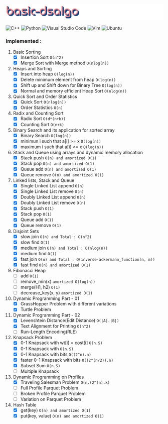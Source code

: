 ![logo](logo.png)

<img alt="C++" src="https://img.shields.io/badge/c++-%2300599C.svg?style=for-the-badge&logo=c%2B%2B&logoColor=white"/>
<img alt="Python" src="https://img.shields.io/badge/python-%2314354C.svg?style=for-the-badge&logo=python&logoColor=white"/>
<img alt="Visual Studio Code" src="https://img.shields.io/badge/VisualStudioCode-0078d7.svg?style=for-the-badge&logo=visual-studio-code&logoColor=white"/>
<img alt="Vim" src="https://img.shields.io/badge/VIM-%2311AB00.svg?style=for-the-badge&logo=vim&logoColor=white"/>
<img alt="Ubuntu" src="https://img.shields.io/badge/Ubuntu-E95420?style=for-the-badge&logo=ubuntu&logoColor=white" />


### Implemented :
1. Basic Sorting
    - [x] Insertion Sort ```O(n^2)```
    - [x] Merge Sort with Merge method ```O(nlog(n))```
2. Heaps and Sorting 
    - [x] Insert into heap ```O(log(n))``` 
    - [x] Delete minimum element from heap ```O(log(n))```
    - [x] Shift up and Shift down for Binary Tree ```O(log(n))```
    - [x] Normal and memory efficient Heap Sort ```O(nlog(n))```
3. Quick Sort and Order Statistics
    - [x] Quick Sort ```O(nlog(n))```
    - [x] Order Statistics ```O(n)```
4. Radix and Counting Sort
    - [x] Radix Sort ```O(d*(n+b))```
    - [x] Counting Sort ```O(n+k)```
5. Binary Search and its application for sorted array
    - [x] Binary Search ```O(log(n))```
    - [x] minimun i such that a[i] >= x ```O(log(n))```
    - [x] maximum i such that a[i] <= x ```O(log(n))```
6. Stack and Queue using arrays and dynamic memory allocation
    - [x] Stack push ```O(n) and amortized O(1)```
    - [x] Stack pop ```O(n) and amortized O(1)```
    - [x] Queue add ```O(n) and amortized O(1)```
    - [x] Queue remove ```O(n) and amortized O(1)```
7. Linked lists, Stack and Queue
    - [x] Single Linked List append ```O(n)```
    - [x] Single Linked List remove ```O(n)```
    - [x] Doubly Linked List append ```O(n)```
    - [x] Doubly Linked List remove ```O(n)```
    - [x] Stack push ```O(1)```
    - [x] Stack pop ```O(1)```
    - [x] Queue add ```O(1)```
    - [x] Queue remove ```O(1)```
8. Disjoint Sets
    - [x] slow join ```O(n) and Total : O(n^2)```
    - [x] slow find ```O(1)``` 
    - [x] medium join ```O(n) and Total : O(nlog(n))```
    - [x] medium find ```O(1)```
    - [x] fast join ```O(n) and Total : O(inverse-ackermann_function(n, m))```
    - [x] fast find ```O(n) and amortized O(1)```
9. Fibonacci Heap 
    - [ ] add ```O(1)```
    - [ ] remove_min(x) ```amortized O(log(n))```
    - [ ] merge(H1, h2) ```O(1)```
    - [ ] decrease_key(x, y) ```amortized O(1)```
10. Dynamic Programming Part - 01
    - [x] GrassHopper Problem with different variations
    - [x] Turtle Problem
11. Dynamic Programming Part - 02
    - [x] Levenshtein Distance(Edit Distance) ```O(|A|.|B|)```
    - [x] Text Alignment for Printing  ```O(n^2)```
    - [ ] Run-Length Encoding(RLE)
12. Knapsack Problem
    - [x] 0-1 Knapsack with wt[i] = cost[i] ```O(n.S)```
    - [x] 0-1 Knapsack with ```O(n.S)```
    - [x] 0-1 Knapsack with bits ```O((2^n).n)```
    - [x] faster 0-1 Knapsack with bits ```O((2^(n/2)).n)```
    - [x] Subset Sum ```O(n.S)```
    - [ ] Multiple Knapsack
13. Dynamic Programming on Profiles
    - [x] Traveling Salesman Problem ```O(n.(2^(n).k)```
    - [ ] Full Profile Parquet Problem 
    - [ ] Broken Profile Parquet Problem
    - [ ] Variation on Parquet Problem
14. Hash Table
    - [x] get(key) ```O(n) and amortized O(1)```
    - [x] put(key, value) ```O(n) and amortized O(1)```